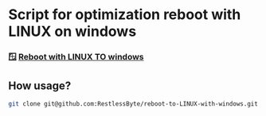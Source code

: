#  Script for optimization reboot with **LINUX** on  windows
### 🪟 [**Reboot with LINUX TO windows**](https://github.com/RestlessByte/reboot-to-windows-with-LINUX)

## How usage?

```bash 
git clone git@github.com:RestlessByte/reboot-to-LINUX-with-windows.git
```